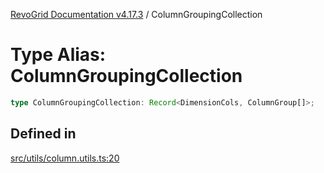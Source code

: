 [RevoGrid Documentation v4.17.3](README.md) / ColumnGroupingCollection

# Type Alias: ColumnGroupingCollection

```ts
type ColumnGroupingCollection: Record<DimensionCols, ColumnGroup[]>;
```

## Defined in

[src/utils/column.utils.ts:20](https://github.com/revolist/revogrid/blob/c9f40461b2daa14fb3a2e5f76080a8e7b65ce7ef/src/utils/column.utils.ts#L20)
